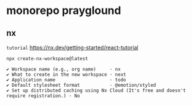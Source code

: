 # monorepo prayglound

## nx
`tutorial`
https://nx.dev/getting-started/react-tutorial

```
npx create-nx-workspace@latest

✔ Workspace name (e.g., org name)     · nx
✔ What to create in the new workspace · next
✔ Application name                    · todo
✔ Default stylesheet format           · @emotion/styled
✔ Set up distributed caching using Nx Cloud (It's free and doesn't require registration.) · No
```
